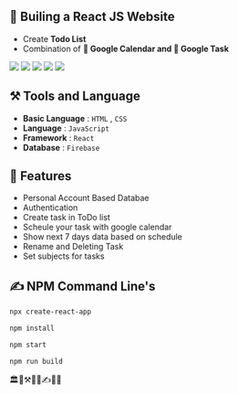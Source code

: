 ## 🏨 Builing a React JS Website

- Create **Todo List**
- Combination of **📅 Google Calendar and 🧐 Google Task**

![](https://img.shields.io/badge/JavaScript-F7DF1E?style=for-the-badge&logo=JavaScript&logoColor=white) ![](https://img.shields.io/badge/HTML5-E34F26?style=for-the-badge&logo=html5&logoColor=white) ![](https://img.shields.io/badge/CSS3-1572B6?style=for-the-badge&logo=css3&logoColor=white) ![](https://img.shields.io/badge/React-20232A?style=for-the-badge&logo=react&logoColor=61DAFB)  ![](https://img.shields.io/badge/Firebase-039BE5?style=for-the-badge&logo=Firebase&logoColor=white)

## ⚒️ Tools and Language

- **Basic Language** : `HTML` , `CSS`
- **Language** : `JavaScript`
- **Framework** : `React`
- **Database** : `Firebase`

## 🍁 Features

- Personal Account Based Databae
- Authentication
- Create task in ToDo list
- Scheule your task with google calendar
- Show next 7 days data based on schedule
- Rename and Deleting Task
- Set subjects for tasks


##  ✍️ NPM Command Line's

```bash
npx create-react-app
```
```bash
npm install
```
```bash
npm start
```
```bash
npm run build
```


🏛️🏨⚒️📅🍁✍️🧐🧐